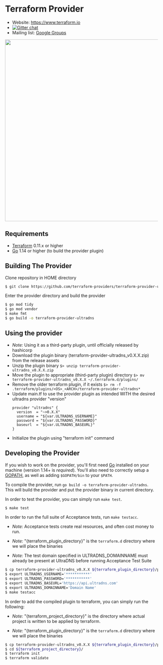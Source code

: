 Terraform Provider
==================

- Website: https://www.terraform.io
- [![Gitter chat](https://badges.gitter.im/hashicorp-terraform/Lobby.png)](https://gitter.im/hashicorp-terraform/Lobby)
- Mailing list: [Google Groups](http://groups.google.com/group/terraform-tool)

<img src="https://cdn.rawgit.com/hashicorp/terraform-website/master/content/source/assets/images/logo-hashicorp.svg" width="600px">

Requirements
------------

-	[Terraform](https://www.terraform.io/downloads.html) 0.11.x or higher
-	[Go](https://golang.org/doc/install) 1.14 or higher (to build the provider plugin)

Building The Provider
---------------------

Clone repository in HOME directory

```sh
$ git clone https://github.com/terraform-providers/terraform-provider-ultradns.git terraform-provider-ultradns
```

Enter the provider directory and build the provider

```sh
$ go mod tidy
$ go mod vendor
$ make fmt
$ go build -o terraform-provider-ultradns
```
Using the provider
----------------------
- *Note:* Using it as a third-party plugin, until officially released by hashicorp
- Download the plugin binary (terraform-provider-ultradns_v0.X.X.zip) from the release assets
- Unzip the plugin binary
```$> unzip terraform-provider-ultradns_v0.X.X.zip```
- Move the plugin to appropriate (third-party plugin) directory
```$> mv terraform-provider-ultradns_v0.X.X ~/.terraform.d/plugins/```
- Remove the older terraform plugin, if it exists
```$> rm -f .terraform/plugins/<OS>_<ARCH>/terraform-provider-ultradns*```
- Update main.tf to use the provider plugin as intended WITH the desired ultradns provider "version"
	```
	provider "ultradns" {
	  version  = "~>0.X.X"
	  username = "${var.ULTRADNS_USERNAME}"
	  password = "${var.ULTRADNS_PASSWORD}"
	  baseurl  = "${var.ULTRADNS_BASEURL}"
	}
	```
- Initialize the plugin using "terraform init" command

Developing the Provider
---------------------------

If you wish to work on the provider, you'll first need [Go](http://www.golang.org) installed on your machine (version 1.14+ is *required*). You'll also need to correctly setup a [GOPATH](http://golang.org/doc/code.html#GOPATH), as well as adding `$GOPATH/bin` to your `$PATH`.

To compile the provider, run `go build -o terraform-provider-ultradns`. This will build the provider and put the provider binary in current directory.


In order to test the provider, you can simply run `make test`.

```sh
$ make test
```

In order to run the full suite of Acceptance tests, run `make testacc`.

- *Note:* Acceptance tests create real resources, and often cost money to run.

- *Note:* "{terraform_plugin_directory}" is the `terraform.d` directory where we will place the binaries

- *Note:*  The test domain specified in ULTRADNS_DOMAINNAME must already be present at UltraDNS before running Acceptance Test Suite

```sh
$ cp terraform-provider-ultradns_v0.X.X ${terraform_plugin_directory}/plugins
$ export ULTRADNS_USERNAME='***********'
$ export ULTRADNS_PASSWORD='***********'
$ export ULTRADNS_BASEURL='https://api.ultradns.com'
$ export ULTRADNS_DOMAINNAME='Domain Name'
$ make testacc
```

In order to add the compiled plugin to terraform, you can simply run the following:

- *Note:* "{terraform_project_directory}" is the directory where actual project is written to be applied by terraform.


- *Note:* "{terraform_plugin_directory}" is the `terraform.d` directory where we will place the binaries
```sh
$ cp terraform-provider-ultradns_v0.X.X ${terraform_plugin_directory}/plugins
$ cd ${terraform_project_directory}/
$ terraform init
$ terraform validate
```
